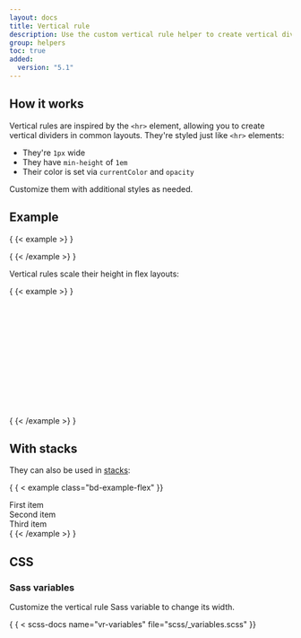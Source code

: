 ```yaml
---
layout: docs
title: Vertical rule
description: Use the custom vertical rule helper to create vertical dividers like the `<hr>` element.
group: helpers
toc: true
added:
  version: "5.1"
---
```


## How it works

Vertical rules are inspired by the `<hr>` element, allowing you to create
vertical dividers in common layouts. They're styled just like `<hr>` elements:

- They're `1px` wide
- They have `min-height` of `1em`
- Their color is set via `currentColor` and `opacity`

Customize them with additional styles as needed.

## Example

{ {< example >} }
<div class="vr"></div>
{ {< /example >} }

Vertical rules scale their height in flex layouts:

{ {< example >} }
<div class="d-flex" style="height: 200px;">
  <div class="vr"></div>
</div>
{ {< /example >} }

## With stacks

They can also be used in [stacks](stacks.md):

{ { < example class="bd-example-flex" }}
<div class="hstack gap-3">
  <div class="p-2">First item</div>
  <div class="p-2 ms-auto">Second item</div>
  <div class="vr"></div>
  <div class="p-2">Third item</div>
</div>
{ {< /example >} }

## CSS

### Sass variables

Customize the vertical rule Sass variable to change its width.

{ { < scss-docs name="vr-variables" file="scss/_variables.scss" }}

